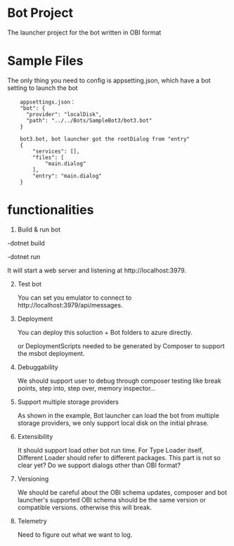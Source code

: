 # Bot Project
The launcher project for the bot written in OBI format

# Sample Files
The only thing you need to config is appsetting.json, which have a bot setting to launch the bot
```
    appsettings.json：
    "bot": {
      "provider": "localDisk",
      "path": "../../Bots/SampleBot3/bot3.bot"
    }
```
```
    bot3.bot, bot launcher got the rootDialog from "entry"
    {
        "services": [],
        "files": [
		    "main.dialog"
        ],
        "entry": "main.dialog"
    }
```
# functionalities
1.  Build & run bot

   -dotnet build

   -dotnet run

   It will start a web server and listening at http://localhost:3979.
   
2. Test bot

    You can set you emulator to connect to http://localhost:3979/api/messages.

3. Deployment

    You can deploy this soluction + Bot folders to azure directly.

    or DeploymentScripts needed to be generated by Composer to support the msbot deployment.

4. Debuggability

    We should support user to debug through composer testing like break points, step into, step over, memory inspector…

5. Support multiple storage providers

    As shown in the example, Bot launcher can load the bot from multiple storage providers, we only support local disk on the initial phrase.

6. Extensibility

    It should support load other bot run time. For Type Loader itself, Different Loader should refer to different packages. This part is not so clear yet? Do we support dialogs other than OBI format?

7. Versioning

    We should be careful about the OBI schema updates, composer and bot launcher's supported OBI schema should be the same version or compatible versions. otherwise this will break.

8. Telemetry

    Need to figure out what we want to log.
    


   